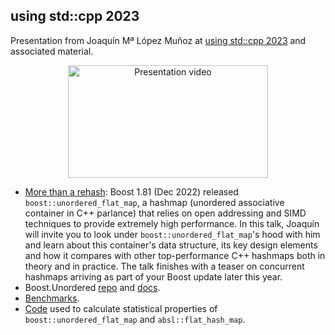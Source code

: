 using std::cpp 2023
-------------------

Presentation from Joaquín Mª López Muñoz at [using std::cpp 2023](https://eventos.uc3m.es/93418/detail/using-std-cpp-2023.html)
and associated material.

<p align="center"><a href="[http://www.youtube.com/watch?feature=player_embedded&v=nTQUwghvy5Q](https://youtu.be/Rg8MZ5pJIJA)" target="_blank">
 <img src="https://img.youtube.com/vi/Rg8MZ5pJIJA/mqdefault.jpg" alt="Presentation video" width="320" height="180"/>
</a></p>

* [More than a rehash](https://github.com/joaquintides/usingstdcpp2023/raw/main/More%20than%20a%20rehash.pdf):
Boost 1.81 (Dec 2022) released `boost::unordered_flat_map`, a hashmap (unordered associative
container in C++ parlance) that relies on open addressing and SIMD techniques to provide
extremely high performance. In this talk, Joaquín will invite you to look under
`boost::unordered_flat_map`'s hood with him and learn about this container's data structure,
its key design elements and how it compares with other top-performance C++ hashmaps both in
theory and in practice. The talk finishes with a teaser on concurrent hashmaps arriving as
part of your Boost update later this year.
* Boost.Unordered [repo](https://github.com/boostorg/unordered/) and [docs](https://www.boost.org/libs/unordered/).
* [Benchmarks](https://github.com/boostorg/boost_unordered_benchmarks).
* [Code](https://github.com/joaquintides/boost_unordered_flat_map_stats) used to calculate
statistical properties of `boost::unordered_flat_map` and `absl::flat_hash_map`. 
